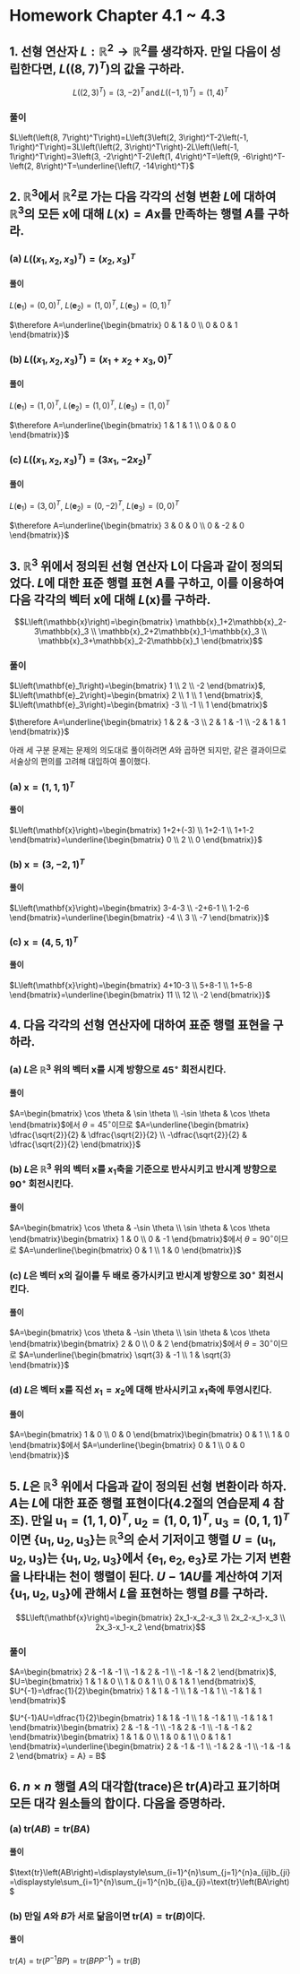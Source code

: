 # Homework Chapter 4.1 ~ 4.3

## 1. 선형 연산자 $L: \mathbb{R}^2 \rightarrow \mathbb{R}^2$를 생각하자. 만일 다음이 성립한다면, $L\left(\left(8, 7\right)^T\right)$의 값을 구하라.

$$L\left(\left(2, 3\right)^T\right)=\left(3, -2\right)^T \, \text{and} \, L\left(\left(-1, 1\right)^T\right)=\left(1, 4\right)^T$$

### 풀이

$L\left(\left(8, 7\right)^T\right)=L\left(3\left(2, 3\right)^T-2\left(-1, 1\right)^T\right)=3L\left(\left(2, 3\right)^T\right)-2L\left(\left(-1, 1\right)^T\right)=3\left(3, -2\right)^T-2\left(1, 4\right)^T=\left(9, -6\right)^T-\left(2, 8\right)^T=\underline{\left(7, -14\right)^T}$

## 2. $\mathbb{R}^3$에서 $\mathbb{R}^2$로 가는 다음 각각의 선형 변환 $L$에 대하여 $\mathbb{R}^3$의 모든 $\mathbf{x}$에 대해 $L\left(\mathbf{x}\right)=A\mathbf{x}$를 만족하는 행렬 $A$를 구하라.

### (a) $L\left(\left(x_1, x_2, x_3\right)^T\right)=\left(x_2, x_3\right)^T$

#### 풀이

$L\left(\mathbf{e}_1\right)=\left(0, 0\right)^T$, $L\left(\mathbf{e}_2\right)=\left(1, 0\right)^T$, $L\left(\mathbf{e}_3\right)=\left(0, 1\right)^T$

$\therefore A=\underline{\begin{bmatrix} 0 & 1 & 0 \\ 0 & 0 & 1 \end{bmatrix}}$

### (b) $L\left(\left(x_1, x_2, x_3\right)^T\right)=\left(x_1+x_2+x_3, 0\right)^T$

#### 풀이

$L\left(\mathbf{e}_1\right)=\left(1, 0\right)^T$, $L\left(\mathbf{e}_2\right)=\left(1, 0\right)^T$, $L\left(\mathbf{e}_3\right)=\left(1, 0\right)^T$

$\therefore A=\underline{\begin{bmatrix} 1 & 1 & 1 \\ 0 & 0 & 0 \end{bmatrix}}$

### (c) $L\left(\left(x_1, x_2, x_3\right)^T\right)=\left(3x_1, -2x_2\right)^T$

#### 풀이

$L\left(\mathbf{e}_1\right)=\left(3, 0\right)^T$, $L\left(\mathbf{e}_2\right)=\left(0, -2\right)^T$, $L\left(\mathbf{e}_3\right)=\left(0, 0\right)^T$

$\therefore A=\underline{\begin{bmatrix} 3 & 0 & 0 \\ 0 & -2 & 0 \end{bmatrix}}$

## 3. $\mathbb{R}^3$ 위에서 정의된 선형 연산자 L이 다음과 같이 정의되었다. $L$에 대한 표준 행렬 표현 $A$를 구하고, 이를 이용하여 다음 각각의 벡터 $\mathbf{x}$에 대해 $L\left(\mathbf{x}\right)$를 구하라.

$$L\left(\mathbb{x}\right)=\begin{bmatrix} \mathbb{x}_1+2\mathbb{x}_2-3\mathbb{x}_3 \\ \mathbb{x}_2+2\mathbb{x}_1-\mathbb{x}_3 \\ \mathbb{x}_3+\mathbb{x}_2-2\mathbb{x}_1 \end{bmatrix}$$

### 풀이

$L\left(\mathbf{e}_1\right)=\begin{bmatrix} 1 \\ 2 \\ -2 \end{bmatrix}$, $L\left(\mathbf{e}_2\right)=\begin{bmatrix} 2 \\ 1 \\ 1 \end{bmatrix}$, $L\left(\mathbf{e}_3\right)=\begin{bmatrix} -3 \\ -1 \\ 1 \end{bmatrix}$

$\therefore A=\underline{\begin{bmatrix} 1 & 2 & -3 \\ 2 & 1 & -1 \\ -2 & 1 & 1 \end{bmatrix}}$

아래 세 구분 문제는 문제의 의도대로 풀이하려면 $A$와 곱하면 되지만, 같은 결과이므로 서술상의 편의를 고려해 대입하여 풀이했다.

### (a) $\mathbf{x}=\left(1, 1, 1\right)^T$

#### 풀이

$L\left(\mathbf{x}\right)=\begin{bmatrix} 1+2+(-3) \\ 1+2-1 \\ 1+1-2 \end{bmatrix}=\underline{\begin{bmatrix} 0 \\ 2 \\ 0 \end{bmatrix}}$

### (b) $\mathbf{x}=\left(3, -2, 1\right)^T$

#### 풀이

$L\left(\mathbf{x}\right)=\begin{bmatrix} 3-4-3 \\ -2+6-1 \\ 1-2-6 \end{bmatrix}=\underline{\begin{bmatrix} -4 \\ 3 \\ -7 \end{bmatrix}}$

### (c) $\mathbf{x}=\left(4, 5, 1\right)^T$

#### 풀이

$L\left(\mathbf{x}\right)=\begin{bmatrix} 4+10-3 \\ 5+8-1 \\ 1+5-8 \end{bmatrix}=\underline{\begin{bmatrix} 11 \\ 12 \\ -2 \end{bmatrix}}$

## 4. 다음 각각의 선형 연산자에 대하여 표준 행렬 표현을 구하라.

### (a) $L$은 $\mathbb{R}^3$ 위의 벡터 $\mathbf{x}$를 시계 방향으로 $45^{\circ}$ 회전시킨다.

#### 풀이

$A=\begin{bmatrix} \cos \theta & \sin \theta \\ -\sin \theta & \cos \theta \end{bmatrix}$에서 $\theta=45^{\circ}$이므로 $A=\underline{\begin{bmatrix} \dfrac{\sqrt{2}}{2} & \dfrac{\sqrt{2}}{2} \\ -\dfrac{\sqrt{2}}{2} & \dfrac{\sqrt{2}}{2} \end{bmatrix}}$

### (b) $L$은 $\mathbb{R}^3$ 위의 벡터 $\mathbf{x}$를 $x_1$축을 기준으로 반사시키고 반시계 방향으로 $90^{\circ}$ 회전시킨다.

#### 풀이

$A=\begin{bmatrix} \cos \theta & -\sin \theta \\ \sin \theta & \cos \theta \end{bmatrix}\begin{bmatrix} 1 & 0 \\ 0 & -1 \end{bmatrix}$에서 $\theta=90^{\circ}$이므로 $A=\underline{\begin{bmatrix} 0 & 1 \\ 1 & 0 \end{bmatrix}}$

### (c) $L$은 벡터 $\mathbf{x}$의 길이를 두 배로 증가시키고 반시계 방향으로 $30^{\circ}$ 회전시킨다.

#### 풀이

$A=\begin{bmatrix} \cos \theta & -\sin \theta \\ \sin \theta & \cos \theta \end{bmatrix}\begin{bmatrix} 2 & 0 \\ 0 & 2 \end{bmatrix}$에서 $\theta=30^{\circ}$이므로 $A=\underline{\begin{bmatrix} \sqrt{3} & -1 \\ 1 & \sqrt{3} \end{bmatrix}}$

### (d) $L$은 벡터 $\mathbf{x}$를 직선 $x_1=x_2$에 대해 반사시키고 $x_1$축에 투영시킨다.

#### 풀이

$A=\begin{bmatrix} 1 & 0 \\ 0 & 0 \end{bmatrix}\begin{bmatrix} 0 & 1 \\ 1 & 0 \end{bmatrix}$에서 $A=\underline{\begin{bmatrix} 0 & 1 \\ 0 & 0 \end{bmatrix}}$

## 5. $L$은 $\mathbb{R}^3$ 위에서 다음과 같이 정의된 선형 변환이라 하자. $A$는 $L$에 대한 표준 행렬 표현이다(4.2절의 연습문제 4 참조). 만일 $\mathbf{u}_1=\left(1, 1, 0\right)^T$, $\mathbf{u}_2=\left(1, 0, 1\right)^T$, $\mathbf{u}_3=\left(0, 1, 1\right)^T$이면 $\{\mathbf{u}_1, \mathbf{u}_2, \mathbf{u}_3\}$는 $\mathbb{R}^3$의 순서 기저이고 행렬 $U=\left(\mathbf{u}_1, \mathbf{u}_2, \mathbf{u}_3\right)$는 $\{\mathbf{u}_1, \mathbf{u}_2, \mathbf{u}_3\}$에서 $\{\mathbf{e}_1, \mathbf{e}_2, \mathbf{e}_3\}$로 가는 기저 변환을 나타내는 천이 행렬이 된다. $U-1AU$를 계산하여 기저 $\{\mathbf{u}_1, \mathbf{u}_2, \mathbf{u}_3\}$에 관해서 $L$을 표현하는 행렬 $B$를 구하라.

$$L\left(\mathbf{x}\right)=\begin{bmatrix} 2x_1-x_2-x_3 \\ 2x_2-x_1-x_3 \\ 2x_3-x_1-x_2 \end{bmatrix}$$

### 풀이

$A=\begin{bmatrix} 2 & -1 & -1 \\ -1 & 2 & -1 \\ -1 & -1 & 2 \end{bmatrix}$, $U=\begin{bmatrix} 1 & 1 & 0 \\ 1 & 0 & 1 \\ 0 & 1 & 1 \end{bmatrix}$, $U^{-1}=\dfrac{1}{2}\begin{bmatrix} 1 & 1 & -1 \\ 1 & -1 & 1 \\ -1 & 1 & 1 \end{bmatrix}$

$U^{-1}AU=\dfrac{1}{2}\begin{bmatrix} 1 & 1 & -1 \\ 1 & -1 & 1 \\ -1 & 1 & 1 \end{bmatrix}\begin{bmatrix} 2 & -1 & -1 \\ -1 & 2 & -1 \\ -1 & -1 & 2 \end{bmatrix}\begin{bmatrix} 1 & 1 & 0 \\ 1 & 0 & 1 \\ 0 & 1 & 1 \end{bmatrix}=\underline{\begin{bmatrix} 2 & -1 & -1 \\ -1 & 2 & -1 \\ -1 & -1 & 2 \end{bmatrix} = A} = B$

## 6. $n \times n$ 행렬 $A$의 대각합(trace)은 $\text{tr}\left(A\right)$라고 표기하며 모든 대각 원소들의 합이다. 다음을 증명하라.

### (a) $\text{tr}\left(AB\right)=\text{tr}\left(BA\right)$

#### 풀이

$\text{tr}\left(AB\right)=\displaystyle\sum_{i=1}^{n}\sum_{j=1}^{n}a_{ij}b_{ji}=\displaystyle\sum_{i=1}^{n}\sum_{j=1}^{n}b_{ij}a_{ji}=\text{tr}\left(BA\right)$

### (b) 만일 $A$와 $B$가 서로 닮음이면 $\text{tr}\left(A\right)=\text{tr}\left(B\right)$이다.

#### 풀이

$\text{tr}\left(A\right)=\text{tr}\left(P^{-1}BP\right)=\text{tr}\left(BPP^{-1}\right)=\text{tr}\left(B\right)$

<script type="text/javascript" src="http://cdn.mathjax.org/mathjax/latest/MathJax.js?config=TeX-AMS-MML_HTMLorMML"></script>
<script type="text/x-mathjax-config">
  MathJax.Hub.Config({
    tex2jax: {inlineMath: [['$', '$']]},
    messageStyle: "none",
    "HTML-CSS": { availableFonts: "TeX", preferredFont: "TeX" },
  });
</script>
